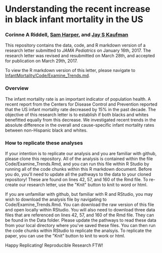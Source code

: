 # Understanding the recent increase in black infant mortality in the US
### Corinne A Riddell, [Sam Harper](samharper.org), and [Jay S Kaufman](jayskaufman.com)

This repository contains the data, code, and R markdown version of a research letter submitted to *JAMA Pediatrics* on January 16th, 2017. The research letter was revised and resubmitted on March 28th, and accepted for publication on March 29th, 2017. 

To view the R markdown version of this letter, please navigate to [InfantMortality/Code/Examine_Trends.md](https://github.com/corinne-riddell/InfantMortality/blob/master/Code/Examine_Trends.md).

### Overview
The infant mortality rate is an important indicator of population health. A recent report from the Centers for Disease Control and Prevention reported that the US infant mortality rate decreased by 15% in the past decade. The objective of this research letter is to establish if both blacks and whites benefitted equally from this decrease. We investigated recent trends in the absolute difference in the overall and cause-specific infant mortality rates between non-Hispanic black and whites.

### How to replicate these analyses

If your intention is to replicate our analysis and you are familiar with github, please clone this repository. All of the analysis is contained within the file Code/Examine_Trends.Rmd, and you can run this file within R Studio by running all of the code chunks within this R markdown document. Before you do, you'll need to update all the pathways to the data to your cloned repository! These are found on lines 42, 57, and 160 of the Rmd file. To re-create our research letter, use the "Knit" button to knit to word or html. 

If you are unfamiliar with github, but familiar with R and RStudio, you may wish to download the analysis file by navigating to Code/Examine_Trends.Rmd. You can download the raw version of this file and open locally within RStudio. You will also need to download three data files that are referenced on lines 42, 57, and 160 of the Rmd file. They can be found in the Data folder. Please update the pathways to read these data from your local directory where you've saved these files. You can then run the code chunks within RStudio to replicate the analsyis. To replicate the paper, you can use the "Knit" button to knit to work or html.

Happy Replicating! Reproducible Research FTW!
